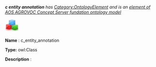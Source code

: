 ___c entity annotation__ 
 has
 [Category:OntologyElement](../../Category/OntologyElement "Category:OntologyElement") 
 and is an
 [element of](../../Property/ElementOf "Property:ElementOf") 
[AOS AGROVOC Concept Server fundation ontology model](../../Submissions/AOS_AGROVOC_Concept_Server_fundation_ontology_model "Submissions:AOS AGROVOC Concept Server fundation ontology model")_




  





[![Class](../images/thumb/2/27/Class.gif/45px-Class.gif)](../../Image/Class.gif "Class")


__Name__ 
 : c\_entity\_annotation
 



__Type:__ 
 owl:Class
 



__Description__ 
 :